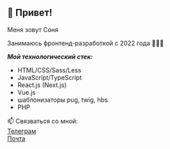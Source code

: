 ## 👋 Привет!

Меня зовут Соня

Занимаюсь фронтенд-разработкой c 2022 года 👩🏼‍💻

***Мой технологический стек:***
* HTML/CSS/Sass/Less
* JavaScript/TypeScript
* React.js (Next.js)
* Vue.js
* шаблонизаторы pug, twig, hbs
* PHP

📫 Связваться со мной:  
[Телеграм](https://t.me/Sonyator)  
[Почта](mailto:softoropowa@yandex.ru)
